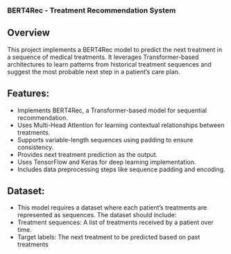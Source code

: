 ### **BERT4Rec - Treatment Recommendation System**

## **Overview**
This project implements a BERT4Rec model to predict the next treatment in a sequence of medical treatments. It leverages Transformer-based architectures to learn patterns from historical treatment sequences and suggest the most probable next step in a patient’s care plan.

## **Features:**
* Implements BERT4Rec, a Transformer-based model for sequential recommendation.
* Uses Multi-Head Attention for learning contextual relationships between treatments.
* Supports variable-length sequences using padding to ensure consistency.
* Provides next treatment prediction as the output.
* Uses TensorFlow and Keras for deep learning implementation.
* Includes data preprocessing steps like sequence padding and encoding.

## **Dataset:**
* This model requires a dataset where each patient’s treatments are represented as sequences. The dataset should include:
* Treatment sequences: A list of treatments received by a patient over time.
* Target labels: The next treatment to be predicted based on past treatments
